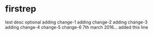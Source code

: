 # firstrep
test desc optional
adding change-1 
adding change-2 
adding change-3
adding change-4
change-5
change-6
7th march 2016... added this line

